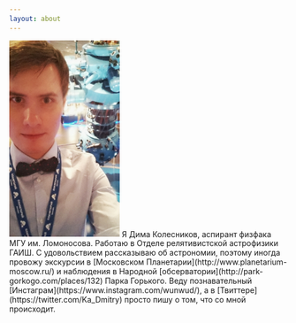 ```yaml
---
layout: about
---
```


<div style="float: left;">
<img src="/assets/img/IMG_20160423_133752-01.jpeg" width="200">
Я Дима Колесников, аспирант физфака МГУ им. Ломоносова. Работаю в Отделе релятивистской астрофизики ГАИШ. С удовольствием рассказываю об астрономии, поэтому иногда провожу экскурсии в [Московском Планетарии](http://www.planetarium-moscow.ru/) и наблюдения в Народной [обсерватории](http://park-gorkogo.com/places/132) Парка Горького. Веду познавательный [Инстаграм](https://www.instagram.com/wunwud/), а в [Твиттере](https://twitter.com/Ka_Dmitry) просто пишу о том, что со мной происходит.
</div>
